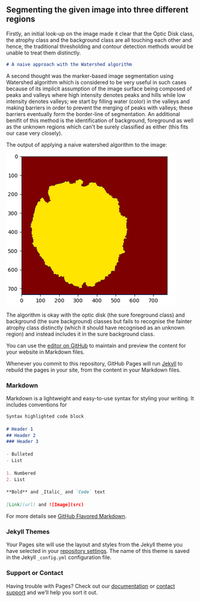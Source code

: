 ## Segmenting the given image into three different regions

Firstly,  an initial look-up on the image made it clear that the Optic Disk class, the atrophy class and the background class are all touching each other and hence, the traditional thresholding and contour detection methods would be unable to treat them distinctly.

```markdown
# A naive approach with the Watershed algorithm
```
A second thought was the marker-based image segmentation using Watershed algorithm which is considered to be very useful in such cases because of its implicit assumption of the image surface being composed of peaks and valleys where high intensity denotes peaks and hills while low intensity denotes valleys; we start by filling water (color) in the valleys and making barriers in order to prevent the merging of peaks with valleys; these barriers eventually form the border-line of segmentation. An additional benifit of this method is the identification of background, foreground as well as the unknown regions which can't be surely classified as either (this fits our case very closely).

The output of applying a naive watershed algorithm to the image:
 
 ![Naive Watershed result](output.png)
 
 The algorithm is okay with the optic disk (the sure foreground class) and background (the sure background) classes but fails to recognise the fainter atrophy class distinctly (which it should have recognised as an unknown region) and instead includes it in the sure background class.

You can use the [editor on GitHub](https://github.com/Saurav0074/Advenio/edit/master/README.md) to maintain and preview the content for your website in Markdown files.

Whenever you commit to this repository, GitHub Pages will run [Jekyll](https://jekyllrb.com/) to rebuild the pages in your site, from the content in your Markdown files.

### Markdown

Markdown is a lightweight and easy-to-use syntax for styling your writing. It includes conventions for

```markdown
Syntax highlighted code block

# Header 1
## Header 2
### Header 3

- Bulleted
- List

1. Numbered
2. List

**Bold** and _Italic_ and `Code` text

[Link](url) and ![Image](src)
```

For more details see [GitHub Flavored Markdown](https://guides.github.com/features/mastering-markdown/).

### Jekyll Themes

Your Pages site will use the layout and styles from the Jekyll theme you have selected in your [repository settings](https://github.com/Saurav0074/Advenio/settings). The name of this theme is saved in the Jekyll `_config.yml` configuration file.

### Support or Contact

Having trouble with Pages? Check out our [documentation](https://help.github.com/categories/github-pages-basics/) or [contact support](https://github.com/contact) and we’ll help you sort it out.
